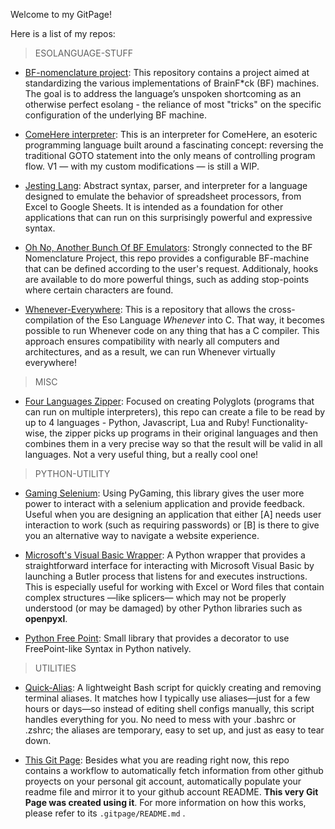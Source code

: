 

Welcome to my GitPage!


Here is a list of my repos:

> ESOLANGUAGE-STUFF
 
  * [BF-nomenclature project](https://github.com/itruffat/BrainF_Nomenclature):  This repository contains a project aimed at standardizing the various implementations of BrainF*ck (BF) machines. 
The goal is to address the language’s unspoken shortcoming as an otherwise perfect esolang - the reliance of most "tricks" on the specific configuration of the underlying BF machine.

 
  * [ComeHere interpreter](https://github.com/itruffat/ComeHerePy):  This is an interpreter for ComeHere, an esoteric programming language built around a fascinating concept: reversing 
the traditional GOTO statement into the only means of controlling program flow. V1 — with my custom modifications — is 
still a WIP.

 
  * [Jesting Lang](https://github.com/itruffat/JestingLang):  Abstract syntax, parser, and interpreter for a language designed to emulate the behavior of spreadsheet processors, from Excel to Google Sheets.
It is intended as a foundation for other applications that can run on this surprisingly powerful and expressive syntax.

 
  * [Oh No, Another Bunch Of BF Emulators](https://github.com/itruffat/ONABOBFE4P_BrainFck_Emulators):  Strongly connected to the BF Nomenclature Project, this repo provides a configurable BF-machine that can be defined according to the user's request. 
Additionaly, hooks are available to do more powerful things, such as adding stop-points where certain characters are found.

 
  * [Whenever-Everywhere](https://github.com/itruffat/WheneverEverywhere):  This is a repository that allows the cross-compilation of the Eso Language *Whenever* into C. That way, it becomes possible to run Whenever code on any thing that has a C compiler. 
This approach ensures compatibility with nearly all computers and architectures, and as a result, we can run Whenever virtually everywhere!

 
> MISC
 
  * [Four Languages Zipper](https://github.com/itruffat/PyJSZipper4Polyglots):  Focused on creating Polyglots (programs that can run on multiple interpreters), this repo can create a file to be read by up to 4 languages - Python, Javascript, Lua and Ruby!
Functionality-wise, the zipper picks up programs in their original languages and then combines them in a very precise way so that the result will be valid in all languages.
Not a very useful thing, but a really cool one!

 
> PYTHON-UTILITY
 
  * [Gaming Selenium](https://github.com/itruffat/PygamingSelenium):  Using PyGaming, this library gives the user more power to interact with a selenium application and provide feedback. 
Useful when you are designing an application that either [A] needs user interaction to work (such as requiring passwords) or [B] is there to give you an alternative way to navigate a website experience.

 
  * [Microsoft's Visual Basic Wrapper](https://github.com/itruffat/VBW):  A Python wrapper that provides a straightforward interface for interacting with Microsoft Visual Basic by launching a Butler process that listens for and executes instructions.
This is especially useful for working with Excel or Word files that contain complex structures —like splicers— which may not be properly understood (or may be damaged) by other Python libraries such as **openpyxl**.

 
  * [Python Free Point](https://github.com/itruffat/python_point_free):  Small library that provides a decorator to use FreePoint-like Syntax in Python natively.

 
> UTILITIES
 
  * [Quick-Alias](https://github.com/itruffat/QuickAlias.sh):  A lightweight Bash script for quickly creating and removing terminal aliases.
It matches how I typically use aliases—just for a few hours or days—so instead of editing shell configs manually, this script handles everything for you. 
No need to mess with your .bashrc or .zshrc; the aliases are temporary, easy to set up, and just as easy to tear down.

 
  * [This Git Page](https://github.com/itruffat/itruffat.github.io):  Besides what you are reading right now, this repo contains a workflow to automatically fetch information from other github proyects on your personal git account, automatically populate your readme file and mirror it to your
github account README. **This very Git Page was created using it**. For more information on how this works, please refer to its `.gitpage/README.md` .

 
